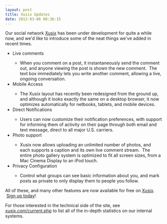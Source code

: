 ```yaml
---
layout: post
title: Xusix Updates
date: 2012-03-06 00:36:15
---
```

Our social network <a href="http://www.xusix.com">Xusix</a> has been under development for quite a while now, and we'd like to introduce some of the neat things we've added in recent times.
<ul>
	<li>Live comments</li>
<ul>
	<li>When you comment on a post, it instantaneously send the comment out, and anyone viewing the post is shown the new comment.  The text box immediately lets you write another comment, allowing a live, ongoing conversation.</li>
</ul>
	<li>Mobile Access</li>
<ul>
	<li>The Xusix layout has recently been redesigned from the ground up, and although it looks exactly the same on a desktop browser, it now optimizes automatically for netbooks, tablets, and mobile devices.</li>
</ul>
	<li>Direct Notifications</li>
<ul>
	<li>Users can now customize their notification preferences, with support for informing them of activity on their page through both email and text message, direct to all major U.S. carriers.</li>
</ul>
	<li>Photo support</li>
<ul>
	<li>Xusix now allows uploading an unlimited number of photos, and each supports a caption and its own live comment stream.  The entire photo gallery system is optimized to fit all screen sizes, from a Mac Cinema Display to an iPod touch.</li>
</ul>
	<li>Privacy Configuration</li>
<ul>
	<li>Control what groups can see basic information about you, and mark posts as private to only display them to people you follow.</li>
</ul>
</ul>
All of these, and many other features are now available for free on <a href="http://www.xusix.com">Xusix</a>.  <a href="http://www.xusix.com/join">Sign up today</a>!

For those interested in the technical side of the site, see <a href="http://xusix.com/current.php">xusix.com/current.php</a> to list all of the in-depth statistics on our internal systems.

&nbsp;